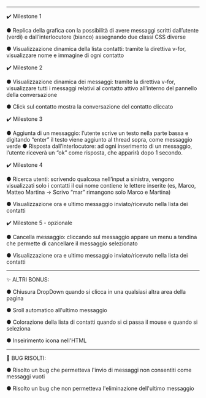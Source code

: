 --------------------------------------------------------------------------------------

✔️ Milestone 1 

● Replica della grafica con la possibilità di avere messaggi scritti dall’utente (verdi) e
dall’interlocutore (bianco) assegnando due classi CSS diverse

● Visualizzazione dinamica della lista contatti: tramite la direttiva v-for, visualizzare
nome e immagine di ogni contatto

✔️ Milestone 2

● Visualizzazione dinamica dei messaggi: tramite la direttiva v-for, visualizzare tutti i
messaggi relativi al contatto attivo all’interno del pannello della conversazione

● Click sul contatto mostra la conversazione del contatto cliccato

✔️ Milestone 3

● Aggiunta di un messaggio: l’utente scrive un testo nella parte bassa e digitando
“enter” il testo viene aggiunto al thread sopra, come messaggio verde
● Risposta dall’interlocutore: ad ogni inserimento di un messaggio, l’utente riceverà
un “ok” come risposta, che apparirà dopo 1 secondo.

✔️ Milestone 4

● Ricerca utenti: scrivendo qualcosa nell’input a sinistra, vengono visualizzati solo i
contatti il cui nome contiene le lettere inserite (es, Marco, Matteo Martina -> Scrivo
“mar” rimangono solo Marco e Martina)

● Visualizzazione ora e ultimo messaggio inviato/ricevuto nella lista dei contatti

✔️ Milestone 5 - opzionale 

● Cancella messaggio: cliccando sul messaggio appare un menu a tendina che
permette di cancellare il messaggio selezionato

● Visualizzazione ora e ultimo messaggio inviato/ricevuto nella lista dei contatti

--------------------------------------------------------------------------------------

✨ ALTRI BONUS:

● Chiusura DropDown quando si clicca in una qualsiasi altra area della pagina 

● Sroll automatico all'ultimo messaggio

● Colorazione della lista di contatti quando si ci passa il mouse e quando si seleziona

● Inseirimento icona nell'HTML

--------------------------------------------------------------------------------------

🐛 BUG RISOLTI:

● Risolto un bug che permetteva l'invio di messaggi non consentiti come messaggi vuoti

● Risolto un bug che non permetteva l'eliminazione dell'ultimo messaggio
